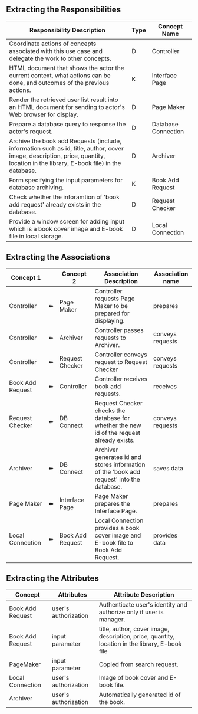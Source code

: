 ## Extracting the Responsibilities
| Responsibility Description | Type  | Concept Name                                                                                                       |
| --------- | - | -------------------------------------------------------------------------------------------------------------------- |
| Coordinate actions of concepts associated with this use case and delegate the work to other concepts.| D | Controller |
| HTML document that shows the actor the current context, what actions can be done, and outcomes of the previous actions.    | K | Interface Page |
| Render the retrieved user list result into an HTML document for sending to actor's Web browser for display.   | D | Page Maker|
| Prepare a database query to response the actor's request.  | D | Database Connection |
| Archive the book add Requests (include, information such as id, title, author, cover image, description, price, quantity, location in the library, E-book file) in the database.  | D | Archiver |
| Form specifying the input parameters for database archiving.   | K | Book Add Request |
| Check whether the inforamtion of 'book add request' already exists in the database.  | D | Request Checker |
| Provide a window screen for adding input which is a book cover image and E-book file in local storage.  | D | Local Connection |

## Extracting the Associations
| Concept 1 |  | Concept 2 | Association Description  | Association name                                                                                  |
| --------- | - | -        | - | - |
| Controller | ⬌ | Page Maker | Controller requests Page Maker to be prepared for displaying. | prepares |
| Controller | ⬌ | Archiver | Controller passes requests to Archiver.  | conveys requests |
| Controller | ⬌ | Request Checker | Controller conveys request to Request Checker | conveys requests |
| Book Add Request | ⬌ | Controller | Controller receives book add requests. | receives |
| Request Checker | ⬌ | DB Connect | Request Checker checks the database for whether the new id of the request already exists. | conveys requests |
| Archiver | ⬌ | DB Connect | Archiver generates id and stores information of the 'book add request' into the database. | saves data |
| Page Maker | ⬌ | Interface Page | Page Maker prepares the Interface Page. | prepares |
| Local Connection | ⬌ | Book Add Request | Local Connection provides a book cover image and E-book file to Book Add Request. | provides data |

## Extracting the Attributes
| Concept | Attributes | Attribute Description                                                                                   |
| --------- | - |  - |
| Book Add Request | user's authorization |  Authenticate user's identity and authorize only if user is manager. |
| Book Add Request | input parameter |  title, author, cover image, description, price, quantity, location in the library, E-book file |
| PageMaker | input parameter |  Copied from search request. |
| Local Connection | user's authorization |  Image of book cover and E-book file. |
| Archiver | user's authorization |  Automatically generated id of the book. |
